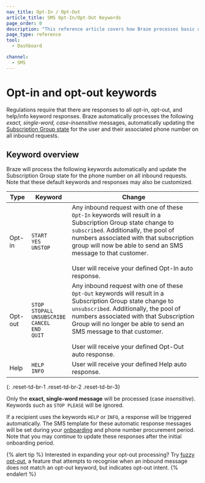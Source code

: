 ```yaml
---
nav_title: Opt-In / Opt-Out
article_title: SMS Opt-In/Opt-Out Keywords
page_order: 0
description: "This reference article covers how Braze processes basic opt-in and opt-out keywords for SMS messaging."
page_type: reference
tool:
  - Dashboard

channel:
  - SMS
---
```


# Opt-in and opt-out keywords

Regulations require that there are responses to all opt-in, opt-out, and help/info keyword responses. Braze automatically processes the following _exact, single-word, case-insensitive_ messages, automatically updating the [Subscription Group state]({{site.baseurl}}/user_guide/message_building_by_channel/sms/sms_subscription_group/) for the user and their associated phone number on all inbound requests.

## Keyword overview

Braze will process the following keywords automatically and update the Subscription Group state for the phone number on all inbound requests. Note that these default keywords and responses may also be customized. 

| Type | Keyword | Change |
|-|-------|---|
|Opt-in| `START`<br> `YES`<br> `UNSTOP` | Any inbound request with one of these `Opt-In` keywords will result in a Subscription Group state change to `subscribed`. Additionally, the pool of numbers associated with that subscription group will now be able to send an SMS message to that customer. <br><br>User will receive your defined Opt-In auto response.  |
|Opt-out| `STOP`<br> `STOPALL`<br> `UNSUBSCRIBE`<br> `CANCEL`<br> `END`<br> `QUIT` | Any inbound request with one of these `Opt-Out` keywords will result in a Subscription Group state change to `unsubscribed`. Additionally, the pool of numbers associated with that Subscription Group will no longer be able to send an SMS message to that customer.<br><br>User will receive your defined Opt-Out auto response. |
| Help | `HELP`<br> `INFO` | User will receive your defined Help auto response. |
{: .reset-td-br-1 .reset-td-br-2 .reset-td-br-3}

Only the **exact, single-word message** will be processed (case _insensitive_). Keywords such as `STOP PLEASE` will be ignored.

If a recipient uses the keywords `HELP` or `INFO`, a response will be triggered automatically. The SMS template for these automatic response messages will be set during your [onboarding][oblink] and phone number procurement period. Note that you may continue to update these responses after the initial onboarding period.

{% alert tip %}
Interested in expanding your opt-out processing? Try [fuzzy opt-out]({{site.baseurl}}/user_guide/message_building_by_channel/sms/keywords/fuzzy_opt_out/), a feature that attempts to recognise when an inbound message does not match an opt-out keyword, but indicates opt-out intent.
{% endalert %}

[oblink]: {{site.baseurl}}/user_guide/message_building_by_channel/sms/sms_subscription_group/#setup-process
